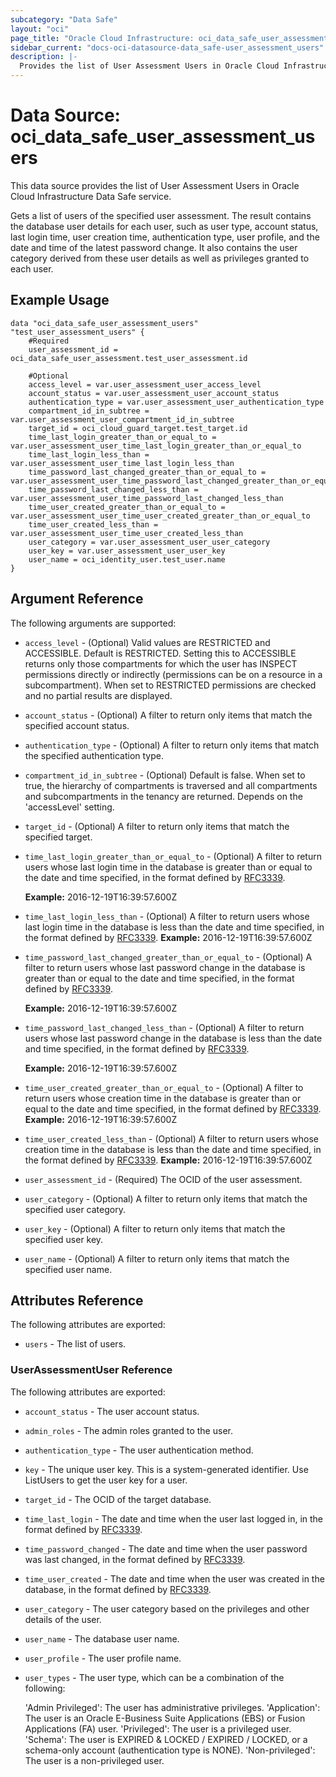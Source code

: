 ```yaml
---
subcategory: "Data Safe"
layout: "oci"
page_title: "Oracle Cloud Infrastructure: oci_data_safe_user_assessment_users"
sidebar_current: "docs-oci-datasource-data_safe-user_assessment_users"
description: |-
  Provides the list of User Assessment Users in Oracle Cloud Infrastructure Data Safe service
---
```


# Data Source: oci_data_safe_user_assessment_users
This data source provides the list of User Assessment Users in Oracle Cloud Infrastructure Data Safe service.

Gets a list of users of the specified user assessment. The result contains the database user details for each user, such
as user type, account status, last login time, user creation time, authentication type, user profile, and the date and time
of the latest password change. It also contains the user category derived from these user details as well as privileges
granted to each user.


## Example Usage

```hcl
data "oci_data_safe_user_assessment_users" "test_user_assessment_users" {
	#Required
	user_assessment_id = oci_data_safe_user_assessment.test_user_assessment.id

	#Optional
	access_level = var.user_assessment_user_access_level
	account_status = var.user_assessment_user_account_status
	authentication_type = var.user_assessment_user_authentication_type
	compartment_id_in_subtree = var.user_assessment_user_compartment_id_in_subtree
	target_id = oci_cloud_guard_target.test_target.id
	time_last_login_greater_than_or_equal_to = var.user_assessment_user_time_last_login_greater_than_or_equal_to
	time_last_login_less_than = var.user_assessment_user_time_last_login_less_than
	time_password_last_changed_greater_than_or_equal_to = var.user_assessment_user_time_password_last_changed_greater_than_or_equal_to
	time_password_last_changed_less_than = var.user_assessment_user_time_password_last_changed_less_than
	time_user_created_greater_than_or_equal_to = var.user_assessment_user_time_user_created_greater_than_or_equal_to
	time_user_created_less_than = var.user_assessment_user_time_user_created_less_than
	user_category = var.user_assessment_user_user_category
	user_key = var.user_assessment_user_user_key
	user_name = oci_identity_user.test_user.name
}
```

## Argument Reference

The following arguments are supported:

* `access_level` - (Optional) Valid values are RESTRICTED and ACCESSIBLE. Default is RESTRICTED. Setting this to ACCESSIBLE returns only those compartments for which the user has INSPECT permissions directly or indirectly (permissions can be on a resource in a subcompartment). When set to RESTRICTED permissions are checked and no partial results are displayed. 
* `account_status` - (Optional) A filter to return only items that match the specified account status.
* `authentication_type` - (Optional) A filter to return only items that match the specified authentication type.
* `compartment_id_in_subtree` - (Optional) Default is false. When set to true, the hierarchy of compartments is traversed and all compartments and subcompartments in the tenancy are returned. Depends on the 'accessLevel' setting. 
* `target_id` - (Optional) A filter to return only items that match the specified target.
* `time_last_login_greater_than_or_equal_to` - (Optional) A filter to return users whose last login time in the database is greater than or equal to the date and time specified, in the format defined by [RFC3339](https://tools.ietf.org/html/rfc3339).

	**Example:** 2016-12-19T16:39:57.600Z 
* `time_last_login_less_than` - (Optional) A filter to return users whose last login time in the database is less than the date and time specified, in the format defined by [RFC3339](https://tools.ietf.org/html/rfc3339). **Example:** 2016-12-19T16:39:57.600Z 
* `time_password_last_changed_greater_than_or_equal_to` - (Optional) A filter to return users whose last password change in the database is greater than or equal to the date and time specified, in the format defined by [RFC3339](https://tools.ietf.org/html/rfc3339).

	**Example:** 2016-12-19T16:39:57.600Z 
* `time_password_last_changed_less_than` - (Optional) A filter to return users whose last password change in the database is less than the date and time specified, in the format defined by [RFC3339](https://tools.ietf.org/html/rfc3339).

	**Example:** 2016-12-19T16:39:57.600Z 
* `time_user_created_greater_than_or_equal_to` - (Optional) A filter to return users whose creation time in the database is greater than or equal to the date and time specified, in the format defined by [RFC3339](https://tools.ietf.org/html/rfc3339). **Example:** 2016-12-19T16:39:57.600Z 
* `time_user_created_less_than` - (Optional) A filter to return users whose creation time in the database is less than the date and time specified, in the format defined by [RFC3339](https://tools.ietf.org/html/rfc3339). **Example:** 2016-12-19T16:39:57.600Z 
* `user_assessment_id` - (Required) The OCID of the user assessment.
* `user_category` - (Optional) A filter to return only items that match the specified user category.
* `user_key` - (Optional) A filter to return only items that match the specified user key.
* `user_name` - (Optional) A filter to return only items that match the specified user name.


## Attributes Reference

The following attributes are exported:

* `users` - The list of users.

### UserAssessmentUser Reference

The following attributes are exported:

* `account_status` - The user account status.
* `admin_roles` - The admin roles granted to the user.
* `authentication_type` - The user authentication method.
* `key` - The unique user key. This is a system-generated identifier. Use ListUsers to get the user key for a user.
* `target_id` - The OCID of the target database.
* `time_last_login` - The date and time when the user last logged in, in the format defined by [RFC3339](https://tools.ietf.org/html/rfc3339).
* `time_password_changed` - The date and time when the user password was last changed, in the format defined by [RFC3339](https://tools.ietf.org/html/rfc3339).
* `time_user_created` - The date and time when the user was created in the database, in the format defined by [RFC3339](https://tools.ietf.org/html/rfc3339).
* `user_category` - The user category based on the privileges and other details of the user.
* `user_name` - The database user name.
* `user_profile` - The user profile name.
* `user_types` - The user type, which can be a combination of the following:

	'Admin Privileged': The user has administrative privileges. 'Application': The user is an Oracle E-Business Suite Applications (EBS) or Fusion Applications (FA) user. 'Privileged': The user is a privileged user. 'Schema': The user is EXPIRED & LOCKED / EXPIRED / LOCKED, or a schema-only account (authentication type is NONE). 'Non-privileged': The user is a non-privileged user. 

